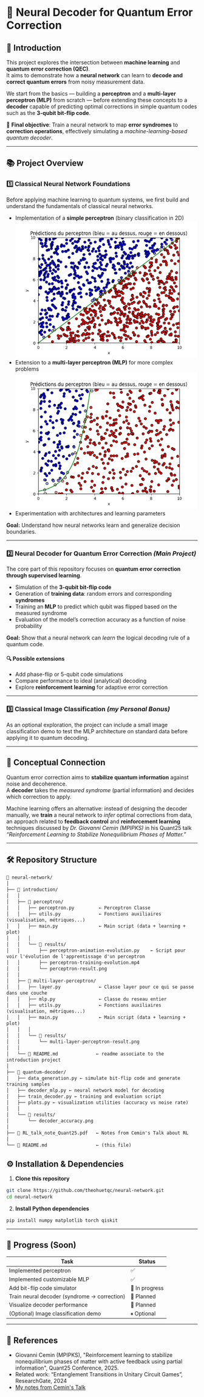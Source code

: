 # 🧠 Neural Decoder for Quantum Error Correction

## 🚀 Introduction
This project explores the intersection between **machine learning** and **quantum error correction (QEC)**.  
It aims to demonstrate how a **neural network** can learn to **decode and correct quantum errors** from noisy measurement data.

We start from the basics — building a **perceptron** and a **multi-layer perceptron (MLP)** from scratch — before extending these concepts to a **decoder** capable of predicting optimal corrections in simple quantum codes such as the **3-qubit bit-flip code**.

📌 **Final objective**: Train a neural network to map **error syndromes** to **correction operations**, effectively simulating a *machine-learning-based quantum decoder*.

---

## 📚 Project Overview

### **1️⃣ Classical Neural Network Foundations**
Before applying machine learning to quantum systems, we first build and understand the fundamentals of classical neural networks.

- Implementation of a **simple perceptron** (binary classification in 2D) ![perceptron-result](introduction/perceptron/results/perceptron-result.png)
- Extension to a **multi-layer perceptron (MLP)** for more complex problems ![multi-layer-perceptron-result](introduction/multi-layer-perceptron/results/multi-layer-perceptron-result.png)
- Experimentation with architectures and learning parameters

**Goal:** Understand how neural networks learn and generalize decision boundaries.

---

### **2️⃣ Neural Decoder for Quantum Error Correction** *(Main Project)*
The core part of this repository focuses on **quantum error correction through supervised learning**.

- Simulation of the **3-qubit bit-flip code**
- Generation of **training data**: random errors and corresponding **syndromes**
- Training an **MLP** to predict which qubit was flipped based on the measured syndrome
- Evaluation of the model’s correction accuracy as a function of noise probability

**Goal:** Show that a neural network can *learn* the logical decoding rule of a quantum code.

#### 🔍 Possible extensions
- Add phase-flip or 5-qubit code simulations  
- Compare performance to ideal (analytical) decoding  
- Explore **reinforcement learning** for adaptive error correction  

---

### **3️⃣ Classical Image Classification** *(my Personal Bonus)*
As an optional exploration, the project can include a small image classification demo to test the MLP architecture on standard data before applying it to quantum decoding.

---

## 🧠 Conceptual Connection
Quantum error correction aims to **stabilize quantum information** against noise and decoherence.  
A **decoder** takes the *measured syndrome* (partial information) and decides which correction to apply.

Machine learning offers an alternative: instead of designing the decoder manually, we **train** a neural network to *infer* optimal corrections from data, an approach related to **feedback control** and **reinforcement learning** techniques discussed by *Dr. Giovanni Cemin (MPIPKS)* in his Quant25 talk *“Reinforcement Learning to Stabilize Nonequilibrium Phases of Matter.”*

---

## 🛠 Repository Structure

```
📂 neural-network/
│
├── 📂 introduction/
│   │
│   ├── 📂 perceptron/
│   │   ├── perceptron.py         ← Perceptron Classe
│   │   ├── utils.py              ← Fonctions auxiliaires (visualisation, métriques...)
│   │   ├── main.py               ← Main script (data + learning + plot)
│   │   │
│   │   └── 📂 results/
│   │       ├── perceptron-animation-evolution.py    ← Script pour voir l'évolution de l'apprentissage d'un perceptron
│   │       ├── perceptron-training-evolution.mp4       
│   │       └── perceptron-result.png 
│   │
│   ├── 📂 multi-layer-perceptron/
│   │   ├── layer.py              ← Classe layer pour ce qui se passe dans une couche
│   │   ├── mlp.py                ← Classe du reseau entier
│   │   ├── utils.py              ← Fonctions auxiliaires (visualisation, métriques...)
│   │   ├── main.py               ← Main script (data + learning + plot)
│   │   │
│   │   └── 📂 results/
│   │       └── multi-layer-perceptron-result.png
│   │
│   └── 📜 README.md              ← readme associate to the introduction project 
│
├── 📂 quantum-decoder/
│   ├── data_generation.py ← simulate bit-flip code and generate training samples
│   ├── decoder_mlp.py ← neural network model for decoding
│   ├── train_decoder.py ← training and evaluation script
│   ├── plots.py ← visualization utilities (accuracy vs noise rate)
│   │
│   └── 📂 results/
│       └── decoder_accuracy.png
│
├── 📄 RL_talk_note_Quant25.pdf   ← Notes from Cemin's Talk about RL
│
└── 📜 README.md                  ← (this file)
```

## ⚙️ Installation & Dependencies

1. **Clone this repository**
```bash
git clone https://github.com/theohuetqc/neural-network.git
cd neural-network
```

2. **Install Python dependencies**
```bash
pip install numpy matplotlib torch qiskit
```

---

## 🚧 Progress (Soon)
| Task                                         | Status         |
| -------------------------------------------- | -------------- |
| Implemented perceptron                       | ✅              |
| Implemented customizable MLP                 | ✅              |
| Add bit-flip code simulator                  | 🔄 In progress |
| Train neural decoder (syndrome → correction) | 🔄 Planned     |
| Visualize decoder performance                | 🔄 Planned     |
| (Optional) Image classification demo         | ⏸ Optional     |

---

## 🧾 References
- Giovanni Cemin (MPIPKS), "Reinforcement learning to stabilize nonequilibrium phases of matter with active feedback using partial information", Quant25 Conference, 2025.
- Related work: “Entanglement Transitions in Unitary Circuit Games”, ResearchGate, 2024
- [My notes from Cemin's Talk](RL_talk_note_Quant25.pdf)
